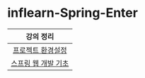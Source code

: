 # inflearn-Spring-Enter

|강의 정리|
|:---:|
|[프로젝트 환경설정](https://yeonx.tistory.com/entry/%ED%94%84%EB%A1%9C%EC%A0%9D%ED%8A%B8-%ED%99%98%EA%B2%BD%EC%84%A4%EC%A0%95)|
|[스프링 웹 개발 기초](https://yeonx.tistory.com/entry/%EC%8A%A4%ED%94%84%EB%A7%81-%EC%9B%B9-%EA%B0%9C%EB%B0%9C-%EA%B8%B0%EC%B4%88)|
